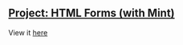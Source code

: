 ## [Project: HTML Forms (with Mint)](http://www.theodinproject.com/html5-and-css3/html-forms?ref=lnav)

View it [here](https://htmlpreview.github.io/?https://github.com/cameronjkelley/the_odin_project/blob/master/html5_css3/mint-signup/index.html)
